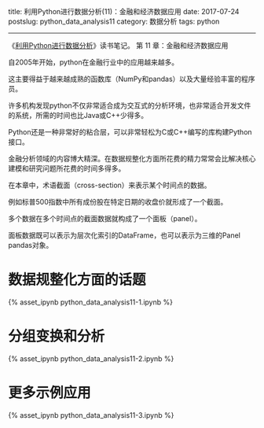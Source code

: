 title: 利用Python进行数据分析(11)：金融和经济数据应用
date: 2017-07-24
postslug: python_data_analysis11
category: 数据分析
tags: python

---

《[利用Python进行数据分析](https://book.douban.com/subject/25779298/)》读书笔记。
第 11 章：金融和经济数据应用



自2005年开始，python在金融行业中的应用越来越多。

这主要得益于越来越成熟的函数库（NumPy和pandas）以及大量经验丰富的程序员。

许多机构发现python不仅非常适合成为交互式的分析环境，也非常适合开发文件的系统，所需的时间也比Java或C++少得多。

Python还是一种非常好的粘合层，可以非常轻松为C或C++编写的库构建Python接口。

金融分析领域的内容博大精深。在数据规整化方面所花费的精力常常会比解决核心建模和研究问题所花费的时间多得多。

在本章中，术语截面（cross-section）来表示某个时间点的数据。

例如标普500指数中所有成份股在特定日期的收盘价就形成了一个截面。

多个数据在多个时间点的截面数据就构成了一个面板（panel）。

面板数据既可以表示为层次化索引的DataFrame，也可以表示为三维的Panel pandas对象。

<!-- more -->

# 数据规整化方面的话题


{% asset_ipynb python_data_analysis11-1.ipynb %}

# 分组变换和分析


{% asset_ipynb python_data_analysis11-2.ipynb %}


# 更多示例应用


{% asset_ipynb python_data_analysis11-3.ipynb %}




